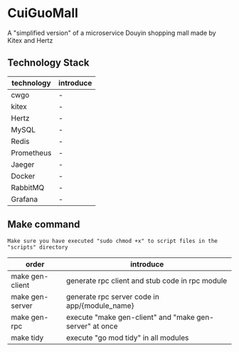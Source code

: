# CuiGuoMall
A "simplified version" of a microservice Douyin shopping mall made by Kitex and Hertz

## Technology Stack
| technology | introduce |
|------------|-----------|
| cwgo       | -         |
| kitex      | -         |
| Hertz      | -         |
| MySQL      | -         |
| Redis      | -         |
| Prometheus | -         |
| Jaeger     | -         |
| Docker     | -         |
| RabbitMQ   | -         |
| Grafana    | -         |
## Make command
`Make sure you have executed "sudo chmod +x" to script files in the "scripts" directory`


| order           | introduce                                               |
|-----------------|---------------------------------------------------------|
| make gen-client | generate rpc client and stub code in rpc module         |
| make gen-server | generate rpc server code in app/{module_name}           |
| make gen-rpc    | execute "make gen-client" and "make gen-server" at once |
| make tidy       | execute "go mod tidy" in all modules                    |
